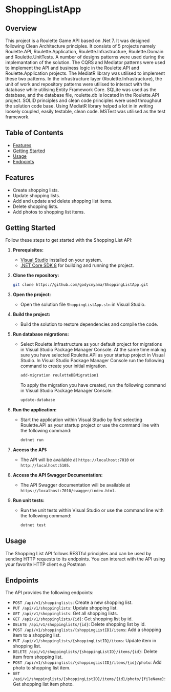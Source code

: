 # ShoppingListApp

## Overview

This project is a Roulette Game API based on .Net 7. It was designed following Clean Architecture principles. It consists of 5 projects namely Roulette.API, Roulette.Application, Roulette.Infrastructure, Roulette.Domain and Roulette.UnitTests.
A number of designs patterns were used during the implemantation of the solution. The CQRS and Mediator patterns were used to implement the API and business logic in the Roulette.API and Roulette.Application projects. The MediatR library was utilised to implement these two patterns. In the infrastructure layer (Roulette.Infrastructure), the unit of work and repository patterns were utilised to interact with the database while utilising Entity Framework Core. SQLite was used as the database, and the database file, roulette.db is located in the Roulette.API project. SOLID principles and clean code principles were used throughout the solution code base. Using MediatR library helped a lot in in writing loosely coupled, easily testable, clean code. MSTest was utilised as the test framework.

## Table of Contents

- [Features](#features)
- [Getting Started](#getting-started)
- [Usage](#usage)
- [Endpoints](#endpoints)

## Features

- Create shopping lists.
- Update shopping lists.
- Add and update and delete shopping list items.
- Delete shopping lists.
- Add photos to shopping list items. 

## Getting Started

Follow these steps to get started with the Shopping List API:

1. **Prerequisites:**
   - [Visual Studio](https://visualstudio.microsoft.com/) installed on your system.
   - [.NET Core SDK 8](https://dotnet.microsoft.com/download/dotnet) for building and running the project.

2. **Clone the repository:**
   ```bash
   git clone https://github.com/godycnyama/ShoppingListApp.git
   ```

3. **Open the project:**
   - Open the solution file `ShoppingListApp.sln` in Visual Studio.

4. **Build the project:**
   - Build the solution to restore dependencies and compile the code.

5. **Run database migrations:**
   - Select Roulette.Infrastructure as your default project for migrations in Visual Studio Package Manager Console. At the same time making sure you have selected Roulette.API as your 
      startup project in Visual Studio.
     In Visual Studio Package Manager Console run the following command to create your initial migration.   
      ```bash
     add-migration rouletteDBMigration1
     ```
      To apply the migration you have created, run the following command in Visual Studio Package Manager Console.
     ```bash
     update-database
     ```

6. **Run the application:**
   - Start the application within Visual Studio by first selecting Roulette.API as your startup project or use the command  line with the following command:
     ```bash
     dotnet run
     ```

7. **Access the API:**
   - The API will be available at `https://localhost:7010` or `http://localhost:5105`.

8. **Access the API Swagger Documentation:**
   - The API Swagger documentation will be available at `https://localhost:7010/swagger/index.html`.

9. **Run unit tests:**
   - Run the unit tests within Visual Studio or use the command line with the following command:
     ```bash
     dotnet test
     ```

## Usage

The Shopping List API follows RESTful principles and can be used by sending HTTP requests to its endpoints. You can interact with the API using your favorite HTTP client e.g Postman

## Endpoints

The API provides the following endpoints:

- `POST /api/v1/shoppinglists`: Create a new shopping list.
- `PUT /api/v1/shoppinglists`: Update shopping list.
- `GET /api/v1/shoppinglists`: Get all shopping lists.
- `GET /api/v1/shoppinglists/{id}`: Get shopping list by id.
- `DELETE /api/v1/shoppinglists/{id}`: Delete shopping list by id.
- `POST /api/v1/shoppinglists/{shoppingListID}/items`: Add a shopping item to a shopping list.
- `PUT /api/v1/shoppinglists/{shoppingListID}/items`: Update item in shopping list.
- `DELETE /api/v1/shoppinglists/{shoppingListID}/items/{id}`: Delete item from shopping list.
- `POST /api/v1/shoppinglists/{shoppingListID}/items/{id}/photo`: Add photo to shopping list item.
- `GET /api/v1/shoppinglists/{shoppingListID}/items/{id}/photo/{fileName}`: Get shopping list item photo.
